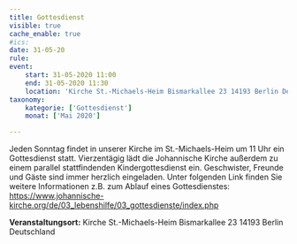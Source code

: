 ```yaml
---
title: Gottesdienst
visible: true
cache_enable: true
#ics: 
date: 31-05-20
rule: 
event:
	start: 31-05-2020 11:00
	end: 31-05-2020 11:30
	location: 'Kirche St.-Michaels-Heim Bismarkallee 23 14193 Berlin Deutschland'
taxonomy:
	kategorie: ['Gottesdienst']
	monat: ['Mai 2020']

---
```

Jeden Sonntag findet in unserer Kirche im St.-Michaels-Heim um 11 Uhr ein Gottesdienst statt. Vierzentägig lädt die Johannische Kirche außerdem zu einem parallel stattfindenden Kindergottesdienst ein. Geschwister, Freunde und Gäste sind immer herzlich eingeladen. 
Unter folgenden Link finden Sie weitere Informationen z.B. zum Ablauf eines Gottesdienstes: https://www.johannische-kirche.org/de/03_lebenshilfe/03_gottesdienste/index.php



**Veranstaltungsort:** Kirche St.-Michaels-Heim Bismarkallee 23 14193 Berlin Deutschland

